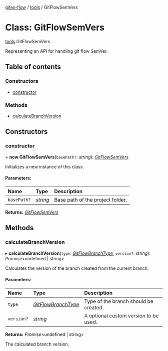 [gitex-flow](../README.md) / [tools](../modules/tools.md) / GitFlowSemVers

# Class: GitFlowSemVers

[tools](../modules/tools.md).GitFlowSemVers

Representing an API for handling git flow SemVer.

## Table of contents

### Constructors

- [constructor](tools.gitflowsemvers.md#constructor)

### Methods

- [calculateBranchVersion](tools.gitflowsemvers.md#calculatebranchversion)

## Constructors

### constructor

\+ **new GitFlowSemVers**(`basePath?`: *string*): [*GitFlowSemVers*](tools.gitflowsemvers.md)

Initializes a new instance of this class.

#### Parameters:

Name | Type | Description |
:------ | :------ | :------ |
`basePath?` | *string* | Base path of the project folder.    |

**Returns:** [*GitFlowSemVers*](tools.gitflowsemvers.md)

## Methods

### calculateBranchVersion

▸ **calculateBranchVersion**(`type`: [*GitFlowBranchType*](../modules/api.md#gitflowbranchtype), `version?`: *string*): *Promise*<undefined \| string\>

Calculates the version of the branch created from the current branch.

#### Parameters:

Name | Type | Description |
:------ | :------ | :------ |
`type` | [*GitFlowBranchType*](../modules/api.md#gitflowbranchtype) | Type of the branch should be created.   |
`version?` | *string* | A optional custom version to be used.    |

**Returns:** *Promise*<undefined \| string\>

The calculated branch version.
